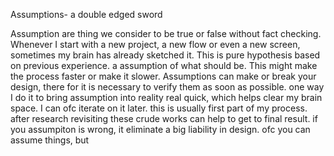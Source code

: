 Assumptions- a double edged sword

Assumption are thing we consider to be true or false without fact checking. Whenever I start with a new project, a new flow or even a new screen, sometimes my brain has already sketched it. This is pure hypothesis based on previous experience. a assumption of what should be. This might make the process faster or make it slower. Assumptions can make or break your design, there for it is necessary to verify them as soon as possible. one way I do it to bring assumption into reality real quick, which helps clear my brain space. I can ofc iterate on it later. this is usually first part of my process. after research revisiting these crude works can help to get to final result. if you assumpiton is wrong, it eliminate a big liability in design. ofc you can assume things, but 